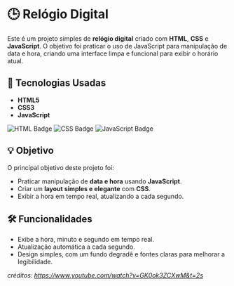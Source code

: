 # 🕒 Relógio Digital

Este é um projeto simples de **relógio digital** criado com **HTML**, **CSS** e **JavaScript**. O objetivo foi praticar o uso de JavaScript para manipulação de data e hora, criando uma interface limpa e funcional para exibir o horário atual.

## 🚀 Tecnologias Usadas

- **HTML5**
- **CSS3**
- **JavaScript**

![HTML Badge](https://img.shields.io/badge/HTML-5-orange)
![CSS Badge](https://img.shields.io/badge/CSS-3-blue)
![JavaScript Badge](https://img.shields.io/badge/JavaScript-ES6-yellowgreen)

## 💡 Objetivo

O principal objetivo deste projeto foi:

- Praticar manipulação de **data e hora** usando **JavaScript**.
- Criar um **layout simples e elegante** com **CSS**.
- Exibir a hora em tempo real, atualizando a cada segundo.

## 🛠 Funcionalidades

- Exibe a hora, minuto e segundo em tempo real.
- Atualização automática a cada segundo.
- Design simples, com um fundo degradê e fontes claras para melhorar a legibilidade.

_créditos: https://www.youtube.com/watch?v=GK0ok3ZCXwM&t=2s_
